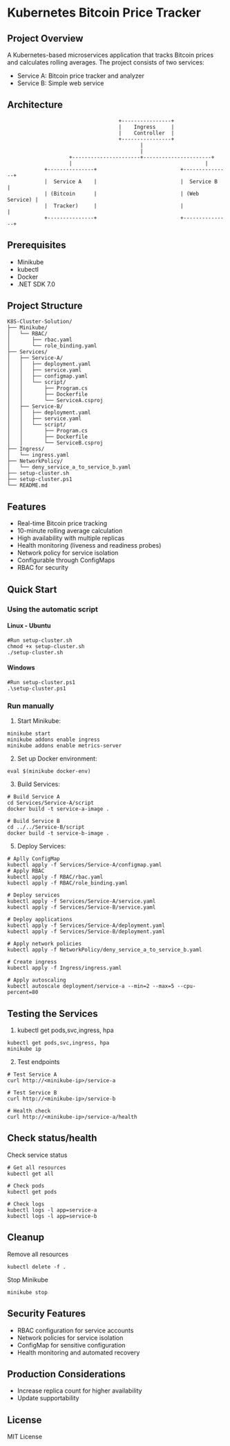 # Kubernetes Bitcoin Price Tracker

## Project Overview
A Kubernetes-based microservices application that tracks Bitcoin prices and calculates rolling averages. The project consists of two services:
- Service A: Bitcoin price tracker and analyzer
- Service B: Simple web service

## Architecture
```
                                    +----------------+
                                    |    Ingress     |
                                    |    Controller  |
                                    +----------------+
                                           |
                                           |
                    +----------------------+----------------------+
                    |                                           |
            +---------------+                           +---------------+
            |  Service A    |                           |  Service B    |
            | (Bitcoin      |                           | (Web Service) |
            |  Tracker)     |                           |               |
            +---------------+                           +---------------+
```

## Prerequisites
- Minikube
- kubectl
- Docker
- .NET SDK 7.0

## Project Structure
```
K8S-Cluster-Solution/
├── Minikube/
│   └── RBAC/
│       ├── rbac.yaml
│       └── role_binding.yaml
├── Services/
│   ├── Service-A/
│   │   ├── deployment.yaml
│   │   ├── service.yaml
│   │   ├── configmap.yaml
│   │   └── script/
│   │       ├── Program.cs
│   │       ├── Dockerfile
│   │       └── ServiceA.csproj
│   ├── Service-B/
│   │   ├── deployment.yaml
│   │   ├── service.yaml
│   │   └── script/
│   │       ├── Program.cs
│   │       ├── Dockerfile
│   │       └── ServiceB.csproj
├── Ingress/
│   └── ingress.yaml
├── NetworkPolicy/
│   └── deny_service_a_to_service_b.yaml
├── setup-cluster.sh
├── setup-cluster.ps1
└── README.md
```

## Features

- Real-time Bitcoin price tracking
- 10-minute rolling average calculation
- High availability with multiple replicas
- Health monitoring (liveness and readiness probes)
- Network policy for service isolation
- Configurable through ConfigMaps
- RBAC for security

## Quick Start
### Using the automatic script
#### Linux - Ubuntu
```
#Run setup-cluster.sh
chmod +x setup-cluster.sh
./setup-cluster.sh
```
#### Windows
```
#Run setup-cluster.ps1
.\setup-cluster.ps1
```
### Run manually
1. Start Minikube:
```
minikube start
minikube addons enable ingress
minikube addons enable metrics-server
```
2. Set up Docker environment:
```
eval $(minikube docker-env) 
```
3. Build Services:
```
# Build Service A
cd Services/Service-A/script
docker build -t service-a-image .

# Build Service B
cd ../../Service-B/script
docker build -t service-b-image .
```
5. Deploy Services:
```
# Aplly ConfigMap
kubectl apply -f Services/Service-A/configmap.yaml
# Apply RBAC
kubectl apply -f RBAC/rbac.yaml
kubectl apply -f RBAC/role_binding.yaml

# Deploy services
kubectl apply -f Services/Service-A/service.yaml
kubectl apply -f Services/Service-B/service.yaml

# Deploy applications
kubectl apply -f Services/Service-A/deployment.yaml
kubectl apply -f Services/Service-B/deployment.yaml

# Apply network policies
kubectl apply -f NetworkPolicy/deny_service_a_to_service_b.yaml

# Create ingress
kubectl apply -f Ingress/ingress.yaml

# Apply autoscaling
kubectl autoscale deployment/service-a --min=2 --max=5 --cpu-percent=80
```
## Testing the Services
1. kubectl get pods,svc,ingress, hpa
```
kubectl get pods,svc,ingress, hpa
minikube ip
```
2. Test endpoints
```
# Test Service A
curl http://<minikube-ip>/service-a

# Test Service B
curl http://<minikube-ip>/service-b

# Health check
curl http://<minikube-ip>/service-a/health
```

## Check status/health
Check service status
```
# Get all resources
kubectl get all

# Check pods
kubectl get pods

# Check logs
kubectl logs -l app=service-a
kubectl logs -l app=service-b
```
## Cleanup
Remove all resources
```
kubectl delete -f .
```
Stop Minikube
```
minikube stop
```
## Security Features
- RBAC configuration for service accounts
- Network policies for service isolation
- ConfigMap for sensitive configuration
- Health monitoring and automated recovery
## Production Considerations
- Increase replica count for higher availability
- Update supportability
## License
MIT License
